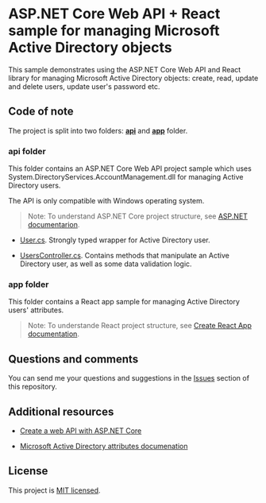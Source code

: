 # ASP.NET Core Web API + React sample for managing Microsoft Active Directory objects

This sample demonstrates using the ASP.NET Core Web API and React library for managing Microsoft Active Directory objects: create, read, update and delete users, update user's password etc. 

## Code of note

The project is split into two folders: [**api**](/api) and [**app**](/app) folder.

### api folder

This folder contains an ASP.NET Core Web API project sample which uses System.DirectoryServices.AccountManagement.dll for managing Active Directory users.

The API is only compatible with Windows operating system.

> Note: To understand ASP.NET Core project structure, see [ASP.NET documentarion](https://learn.microsoft.com/en-us/aspnet/core/?view=aspnetcore-6.0).

- [User.cs](/api/ActiveDirectory.WebAPI/Models/User.cs). Strongly typed wrapper for Active Directory user.

- [UsersController.cs](/api/ActiveDirectory.WebAPI/Controllers/UsersController.cs). Contains methods that manipulate an Active Directory user, as well as some data validation logic.

### app folder

This folder contains a React app sample for managing Active Directory users' attributes.

> Note: To understande React project structure, see [Create React App documentation](https://create-react-app.dev/docs/getting-started).

## Questions and comments

You can send me your questions and suggestions in the [Issues](https://github.com/diegossalmeida/active-directory-web-integration/issues) section of this repository.

## Additional resources

- [Create a web API with ASP.NET Core](https://learn.microsoft.com/en-us/aspnet/core/tutorials/first-web-api?view=aspnetcore-6.0)

- [Microsoft Active Directory attributes documenation](https://learn.microsoft.com/en-us/windows/win32/adschema/attributes-all)

## License

This project is [MIT licensed](LICENSE).